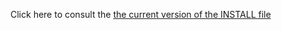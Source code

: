 Click here to consult the [the current version of the INSTALL file](https://code.google.com/p/uima-common/source/browse/trunk/INSTALL)
